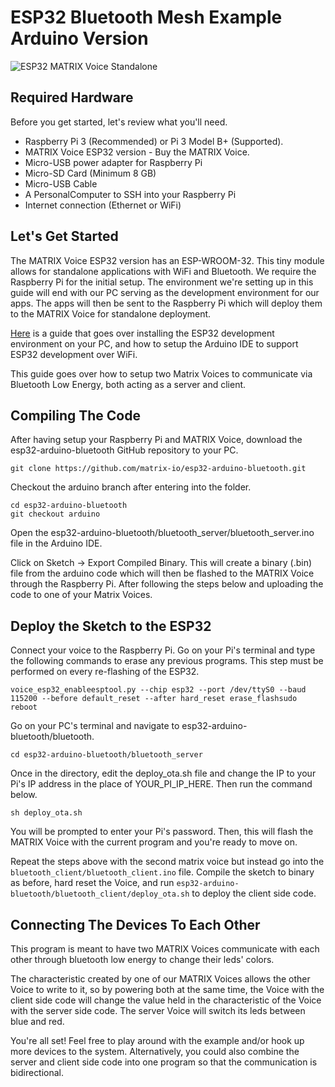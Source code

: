 # ESP32 Bluetooth Mesh Example Arduino Version

![ESP32 MATRIX Voice Standalone](https://github.com/matrix-io/esp32-arduino-ota/blob/master/esp32-2.gif)

## Required Hardware
Before you get started, let's review what you'll need.

- Raspberry Pi 3 (Recommended) or Pi 3 Model B+ (Supported).
- MATRIX Voice ESP32 version - Buy the MATRIX Voice.
- Micro-USB power adapter for Raspberry Pi
- Micro-SD Card (Minimum 8 GB)
- Micro-USB Cable
- A PersonalComputer to SSH into your Raspberry Pi
- Internet connection (Ethernet or WiFi)

## Let's Get Started

The MATRIX Voice ESP32 version has an ESP-WROOM-32. This tiny module allows for standalone applications with WiFi and Bluetooth. We require the Raspberry Pi for the initial setup. 
The environment we're setting up in this guide will end with our PC serving as the development environment for our apps. The apps will then be sent to the Raspberry Pi which will deploy them to the MATRIX Voice for standalone deployment. 

[Here](https://www.hackster.io/matrix-labs/program-over-the-air-on-esp32-matrix-voice-5e76bb) is a guide that goes over installing the ESP32 development environment on your PC, and how to setup the Arduino IDE to support ESP32 development over WiFi.

This guide goes over how to setup two Matrix Voices to communicate via Bluetooth Low Energy, both acting as a server and client.

## Compiling The Code
After having setup your Raspberry Pi and MATRIX Voice, download the esp32-arduino-bluetooth GitHub repository to your PC.
```
git clone https://github.com/matrix-io/esp32-arduino-bluetooth.git   
```

Checkout the arduino branch after entering into the folder.
```
cd esp32-arduino-bluetooth
git checkout arduino
```

Open the esp32-arduino-bluetooth/bluetooth_server/bluetooth_server.ino file in the Arduino IDE. 

Click on Sketch -> Export Compiled Binary. This will create a binary (.bin) file from the arduino code which will then be flashed to the MATRIX Voice through the Raspberry Pi. After following the steps below and uploading the code to one of your  Matrix Voices.

## Deploy the Sketch to the ESP32

Connect your voice to the Raspberry Pi. Go on your Pi's terminal and type the following commands to erase any previous programs. This step must be performed on every re-flashing of the ESP32.
```
voice_esp32_enableesptool.py --chip esp32 --port /dev/ttyS0 --baud 115200 --before default_reset --after hard_reset erase_flashsudo reboot  
```
Go on your PC's terminal and navigate to esp32-arduino-bluetooth/bluetooth. 
```
cd esp32-arduino-bluetooth/bluetooth_server  
```
Once in the directory, edit the deploy_ota.sh file and change the IP to your Pi's IP address in the place of YOUR_PI_IP_HERE. Then run the command below.
```
sh deploy_ota.sh  
```
You will be prompted to enter your Pi's password. Then, this will flash the MATRIX Voice with the current program and you're ready to move on.

Repeat the steps above with the second matrix voice but instead go into the `bluetooth_client/bluetooth_client.ino` file. Compile the sketch to binary as before, hard reset the Voice, and run ```esp32-arduino-bluetooth/bluetooth_client/deploy_ota.sh``` to deploy the client side code.

## Connecting The Devices To Each Other
This program is meant to have two MATRIX Voices communicate with each other through bluetooth low energy to change their leds' colors.

The characteristic created by one of our MATRIX Voices allows the other Voice to write to it, so by powering both at the same time, the Voice with the client side code will change the value held in the characteristic of the Voice with the server side code. The server Voice will switch its leds between blue and red.

You're all set! Feel free to play around with the example and/or hook up more devices to the system. Alternatively, you could also combine the server and client side code into one program so that the communication is bidirectional.

